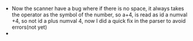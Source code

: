 - Now the scanner have a bug where if there is no space, it always takes the operator as the symbol of the number, so a+4, is read as id a numval +4, so not id a plus numval 4, now I did a quick fix in the parser to avoid errors(not yet)
- 